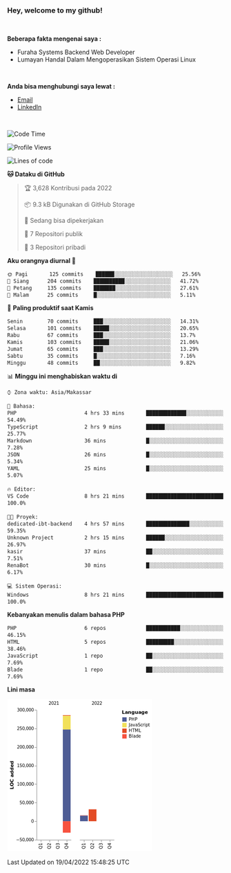 <h3>Hey, welcome to my github!</h3>

<br>

<p><strong>Beberapa fakta mengenai saya :</strong></p>

<ul>
  <li>Furaha Systems Backend Web Developer</li>
  <li>Lumayan Handal Dalam Mengoperasikan Sistem Operasi Linux</li>
</ul>

<br>

<p><strong>Anda bisa menghubungi saya lewat :</strong></p>

<ul>
  <li><a href="mailto:renaldiapriyanto419@gmail.com">Email</a></li>
  <li><a href="https://www.linkedin.com/in/renaldi-kadang-314314206/">LinkedIn</a></li>
</ul>

<br>

<!--START_SECTION:waka-->
![Code Time](http://img.shields.io/badge/Code%20Time-87%20hrs%2057%20mins-blue)

![Profile Views](http://img.shields.io/badge/Profil%20dilihat-1-blue)

![Lines of code](https://img.shields.io/badge/Sejak%20Hello%20World%20aku%20telah%20menulis-303%20Thousand%20baris%20kode-blue)

**🐱 Dataku di GitHub** 

> 🏆 3,628 Kontribusi pada 2022
 > 
> 📦 9.3 kB Digunakan di GitHub Storage 
 > 
> 💼 Sedang bisa dipekerjakan
 > 
> 📜 7 Repositori publik 
 > 
> 🔑 3 Repositori pribadi  
 > 
**Aku orangnya diurnal 🐤** 

```text
🌞 Pagi       125 commits    ██████░░░░░░░░░░░░░░░░░░░   25.56% 
🌆 Siang      204 commits    ██████████░░░░░░░░░░░░░░░   41.72% 
🌃 Petang     135 commits    ███████░░░░░░░░░░░░░░░░░░   27.61% 
🌙 Malam      25 commits     █░░░░░░░░░░░░░░░░░░░░░░░░   5.11%

```
📅 **Paling produktif saat Kamis** 

```text
Senin        70 commits     ███░░░░░░░░░░░░░░░░░░░░░░   14.31% 
Selasa       101 commits    █████░░░░░░░░░░░░░░░░░░░░   20.65% 
Rabu         67 commits     ███░░░░░░░░░░░░░░░░░░░░░░   13.7% 
Kamis        103 commits    █████░░░░░░░░░░░░░░░░░░░░   21.06% 
Jumat        65 commits     ███░░░░░░░░░░░░░░░░░░░░░░   13.29% 
Sabtu        35 commits     █░░░░░░░░░░░░░░░░░░░░░░░░   7.16% 
Minggu       48 commits     ██░░░░░░░░░░░░░░░░░░░░░░░   9.82%

```


📊 **Minggu ini menghabiskan waktu di** 

```text
⌚︎ Zona waktu: Asia/Makassar

💬 Bahasa: 
PHP                      4 hrs 33 mins       █████████████░░░░░░░░░░░░   54.49% 
TypeScript               2 hrs 9 mins        ██████░░░░░░░░░░░░░░░░░░░   25.77% 
Markdown                 36 mins             █░░░░░░░░░░░░░░░░░░░░░░░░   7.28% 
JSON                     26 mins             █░░░░░░░░░░░░░░░░░░░░░░░░   5.34% 
YAML                     25 mins             █░░░░░░░░░░░░░░░░░░░░░░░░   5.07%

🔥 Editor: 
VS Code                  8 hrs 21 mins       █████████████████████████   100.0%

🐱‍💻 Proyek: 
dedicated-ibt-backend    4 hrs 57 mins       ██████████████░░░░░░░░░░░   59.35% 
Unknown Project          2 hrs 15 mins       ██████░░░░░░░░░░░░░░░░░░░   26.97% 
kasir                    37 mins             ██░░░░░░░░░░░░░░░░░░░░░░░   7.51% 
RenaBot                  30 mins             █░░░░░░░░░░░░░░░░░░░░░░░░   6.17%

💻 Sistem Operasi: 
Windows                  8 hrs 21 mins       █████████████████████████   100.0%

```

**Kebanyakan menulis dalam bahasa PHP** 

```text
PHP                      6 repos             ███████████░░░░░░░░░░░░░░   46.15% 
HTML                     5 repos             █████████░░░░░░░░░░░░░░░░   38.46% 
JavaScript               1 repo              ██░░░░░░░░░░░░░░░░░░░░░░░   7.69% 
Blade                    1 repo              ██░░░░░░░░░░░░░░░░░░░░░░░   7.69%

```


**Lini masa**

![Chart not found](https://raw.githubusercontent.com/Sylent-Sys/Sylent-Sys/main/charts/bar_graph.png) 


 Last Updated on 19/04/2022 15:48:25 UTC
<!--END_SECTION:waka-->
